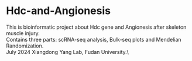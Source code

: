 # Hdc-and-Angionesis

This is bioinformatic project about Hdc gene and Angionesis after skeleton muscle injury.\
Contains three parts: scRNA-seq analysis, Bulk-seq plots and Mendelian Randomization.\
July 2024 Xiangdong Yang Lab, Fudan University.\
